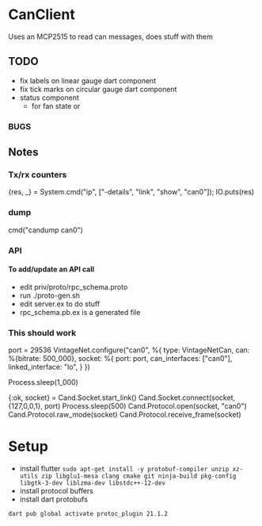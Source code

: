 # CanClient
Uses an MCP2515 to read can messages, does stuff with them


## TODO

* fix labels on linear gauge dart component
* fix tick marks on circular gauge dart component
* status component
  * for fan state or

### BUGS


## Notes



### Tx/rx counters
{res, _} = System.cmd("ip", ["-details", "link", "show", "can0"]); IO.puts(res)
### dump
cmd("candump can0")

### API

#### To add/update an API call
* edit priv/proto/rpc_schema.proto
* run ./proto-gen.sh
* edit server.ex to do stuff
* rpc_schema.pb.ex is a generated file

### This should work
port = 29536
VintageNet.configure("can0", %{
    type: VintageNetCan,
    can: %{bitrate: 500_000},
    socket: %{
      port: port,
      can_interfaces: ["can0"],
      linked_interface: "lo",
    }
  })

Process.sleep(1_000)

{:ok, socket} = Cand.Socket.start_link()
Cand.Socket.connect(socket, {127,0,0,1}, port)
Process.sleep(500)
Cand.Protocol.open(socket, "can0")
Cand.Protocol.raw_mode(socket)
Cand.Protocol.receive_frame(socket)


# Setup
* install flutter
`sudo apt-get install -y protobuf-compiler unzip xz-utils zip libglu1-mesa clang cmake git ninja-build pkg-config libgtk-3-dev liblzma-dev libstdc++-12-dev`
* install protocol buffers
* install dart protobufs
```
dart pub global activate protoc_plugin 21.1.2
```
